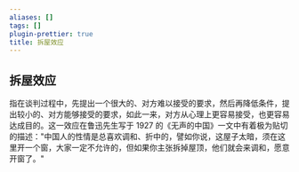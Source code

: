 ```yaml
---
aliases: []
tags: []
plugin-prettier: true
title: 拆屋效应
---
```


## 拆屋效应

指在谈判过程中，先提出一个很大的、对方难以接受的要求，然后再降低条件，提出较小的、对方能够接受的要求，如此一来，对方从心理上更容易接受，也更容易达成目的。这一效应在鲁迅先生写于 1927 的《无声的中国》一文中有着极为贴切的描述："中国人的性情是总喜欢调和、折中的，譬如你说，这屋子太暗，须在这里开一个窗，大家一定不允许的，但如果你主张拆掉屋顶，他们就会来调和，愿意开窗了。"

